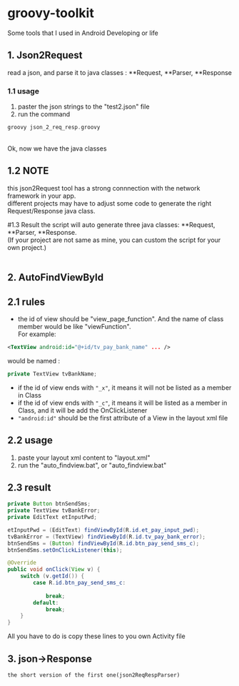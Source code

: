 # groovy-toolkit
Some tools that I used in Android Developing or life


## 1. Json2Request 
read a json, and parse it to java classes : **Request, **Parser, **Response

### 1.1 usage
1. paster the json strings to the "test2.json" file
2. run the command 
```groovy
groovy json_2_req_resp.groovy
```
<br/>
Ok, now we have the java classes

	
## 1.2 NOTE
this json2Request tool has a strong connnection with the network framework in your app. <br/>
different projects may have to adjust some code to generate the right Request/Response java class.<br/>

#1.3 Result
the script will auto generate three java classes: **Request, **Parser, **Response. <br/>
(If your project are not same as mine, you can custom the script for your own project.)
<br/><br/>


## 2. AutoFindViewById

## 2.1 rules
* the id of view should be "view_page_function". And the name of class member would be like "viewFunction". <br/>
For example: <br/>
```xml
<TextView android:id="@+id/tv_pay_bank_name" ... /> 
```
would be named :
```java
private TextView tvBankName;
```
*  if the id of view ends with ```"_x"```, it means it will not be listed as a member in Class
* if the id of view ends with ```"_c"```, it means it will be listed as a member in Class, and it will be add the OnClickListener
* ``` "android:id" ``` should be the first attribute of a View in the layout xml file

## 2.2 usage
1. paste your layout xml content to "layout.xml"
2. run the "auto_findview.bat",  or "auto_findview.bat"

## 2.3 result
```java
private Button btnSendSms;
private TextView tvBankError;
private EditText etInputPwd;

etInputPwd = (EditText) findViewById(R.id.et_pay_input_pwd);
tvBankError = (TextView) findViewById(R.id.tv_pay_bank_error);
btnSendSms = (Button) findViewById(R.id.btn_pay_send_sms_c);
btnSendSms.setOnClickListener(this);

@Override
public void onClick(View v) {
	switch (v.getId()) {
		case R.id.btn_pay_send_sms_c:
			
			break;
		default:
			break;
	}
}

```
All you have to do is copy these lines to you own Activity file

## 3. json->Response
	the short version of the first one(json2ReqRespParser)

	